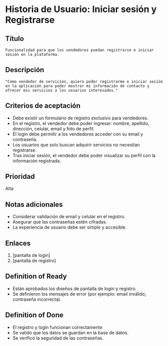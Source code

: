 # Historia de Usuario: Iniciar sesión y Registrarse

## Título
    Funcionalidad para que los vendedores puedan registrarse e iniciar sesión en la plataforma.

## Descripción
    "Como vendedor de servicios, quiero poder registrarme e iniciar sesión en la aplicación para poder mostrar mi información de contacto y ofrecer mis servicios a los usuarios interesados."

## Criterios de aceptación
- Debe existir un formulario de registro exclusivo para vendedores.
- En el registro, el vendedor debe poder ingresar: nombre, apellido, dirección, celular, email y foto de perfil.
- El login debe permitir a los vendedores acceder con su email y contraseña.
- Los usuarios que solo buscan adquirir servicios no necesitan registrarse.
- Tras iniciar sesión, el vendedor debe poder visualizar su perfil con la información registrada.

## Prioridad
Alta

## Notas adicionales
- Considerar validación de email y celular en el registro.
- Asegurar que las contraseñas estén cifradas.
- La experiencia de usuario debe ser simple y accesible.

## Enlaces
1. [pantalla de login]
2. [pantalla de registro]

## Definition of Ready
- Están aprobados los diseños de pantalla de login y registro.
- Se definieron los mensajes de error (por ejemplo: email inválido, contraseña incorrecta).

## Definition of Done
- El registro y login funcionan correctamente
- Se validó que los datos se guardan en la base de datos.
- Se verificó la seguridad de las contraseñas.